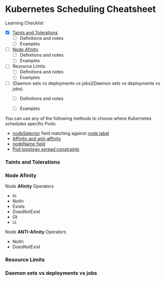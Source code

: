 # Kubernetes Scheduling Cheatsheet

Learning Checklist
- [x] [Taints and Tolerations](#tains-and-tolerations)
  -  [ ] Definitions and notes
  -  [ ] Examples
- [ ] [Node Afinity](#node-afinity)
  -  [ ] Definitions and notes
  -  [ ] Examples
- [ ] Resource Limits
  -  [ ] Definitions and notes
  -  [ ] Examples
- [ ] [Daemon sets vs deployments vs jobs](Daemon sets vs deployments vs jobs)
  -  [ ] Definitions and notes
  -  [ ] Examples





You can use any of the following methods to choose where Kubernetes schedules specific Pods:
- [nodeSelector](https://kubernetes.io/docs/concepts/scheduling-eviction/assign-pod-node/#nodeselector) field matching against [node label](https://kubernetes.io/docs/concepts/scheduling-eviction/assign-pod-node/#built-in-node-labels)
- [Affinity and anti-affinity](https://kubernetes.io/docs/concepts/scheduling-eviction/assign-pod-node/#affinity-and-anti-affinity)
- [nodeName field](https://kubernetes.io/docs/concepts/scheduling-eviction/assign-pod-node/#nodename)
- [Pod topology spread constraints](https://kubernetes.io/docs/concepts/scheduling-eviction/assign-pod-node/#pod-topology-spread-constraints)


### Taints and Tolerations


### Node Afinity

Node <b>Afinity</b> Operators
- In
- NotIn
- Exists
- DoesNotExist 
- Gt
- Lt

Node <b>ANTI-Afinity</b> Operators
- NotIn
- DoesNotExist

### Resource Limits


### Daemon sets vs deployments vs jobs